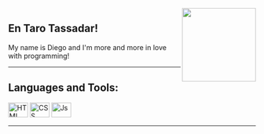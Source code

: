   <div style="display: inline_block;">
  <img align="right" height="150" src="https://static.wixstatic.com/media/1d30da_0ffdf1f786d34655906ef1c7f6a51408~mv2.gif">
  </div>
  
  ## En Taro Tassadar! <br>
  My name is Diego and I'm more and more in love with programming! <br>
  
  <hr>
  
  ## Languages and Tools:
  
  <div>
    <img alt="HTML" height="30" width="40" src="https://cdn.jsdelivr.net/gh/devicons/devicon/icons/html5/html5-plain.svg">
    <img alt="CSS" height="30" width="40" src="https://cdn.jsdelivr.net/gh/devicons/devicon/icons/css3/css3-plain.svg">
    <img alt="Js" height="30" width="40" src="https://cdn.jsdelivr.net/gh/devicons/devicon/icons/javascript/javascript-plain.svg">
    <!-- Next steps..
    <img alt="React" height="30" width="40" src="https://cdn.jsdelivr.net/gh/devicons/devicon/icons/react/react-original.svg">
    <img alt="PHP" height="30" width="40" src="https://cdn.jsdelivr.net/gh/devicons/devicon/icons/php/php-plain.svg">
    <img alt="Sass" height="30" width="40" src="https://cdn.jsdelivr.net/gh/devicons/devicon/icons/sass/sass-original.svg">
    <img alt="WPress" height="30" width="40" src="https://cdn.jsdelivr.net/gh/devicons/devicon/icons/wordpress/wordpress-plain.svg"> -->
  
  </div>
  
  <hr>
